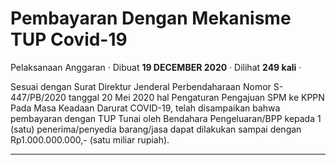 Pembayaran Dengan Mekanisme TUP Covid-19
========================================

Pelaksanaan Anggaran · Dibuat **19 DECEMBER 2020** · Dilihat **249 kali** ·

Sesuai dengan Surat Direktur Jenderal Perbendaharaan Nomor S-447/PB/2020 tanggal 20 Mei 2020 hal Pengaturan Pengajuan SPM ke KPPN Pada Masa Keadaan Darurat COVID-19, telah disampaikan bahwa pembayaran dengan TUP Tunai oleh Bendahara Pengeluaran/BPP kepada 1 (satu) penerima/penyedia barang/jasa dapat dilakukan sampai dengan Rp1.000.000.000,- (satu miliar rupiah).  

  
  
  

* * *